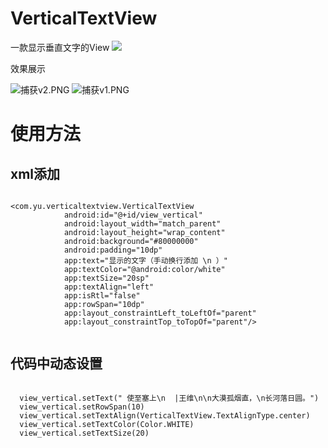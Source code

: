 # VerticalTextView
一款显示垂直文字的View
[![](https://jitpack.io/v/xunyang-yuhui/VerticalTextView.svg)](https://jitpack.io/#xunyang-yuhui/VerticalTextView)

效果展示

![捕获v2.PNG](https://i.loli.net/2020/12/04/9iy6pnrqHeaAKwL.png)
![捕获v1.PNG](https://i.loli.net/2020/12/04/2BKXvO19bmYUfr7.png)

# 使用方法
## xml添加

```

<com.yu.verticaltextview.VerticalTextView
            android:id="@+id/view_vertical"
            android:layout_width="match_parent"
            android:layout_height="wrap_content"
            android:background="#80000000"
            android:padding="10dp"
            app:text="显示的文字（手动换行添加 \n ）"
            app:textColor="@android:color/white"
            app:textSize="20sp"
            app:textAlign="left"
            app:isRtl="false"
            app:rowSpan="10dp"
            app:layout_constraintLeft_toLeftOf="parent"
            app:layout_constraintTop_toTopOf="parent"/>
            
```

## 代码中动态设置
```

  view_vertical.setText(" 使至塞上\n  |王维\n\n大漠孤烟直，\n长河落日圆。")
  view_vertical.setRowSpan(10)
  view_vertical.setTextAlign(VerticalTextView.TextAlignType.center)
  view_vertical.setTextColor(Color.WHITE)
  view_vertical.setTextSize(20)
  
```

